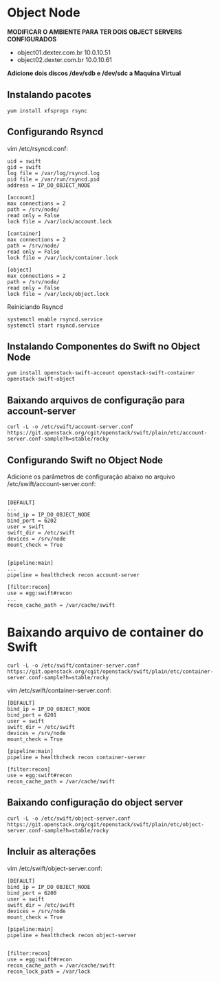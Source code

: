 # Object Node

**MODIFICAR O AMBIENTE PARA TER DOIS OBJECT SERVERS CONFIGURADOS**
 - object01.dexter.com.br 10.0.10.51
 - object02.dexter.com.br 10.0.10.61

**Adicione dois discos /dev/sdb e /dev/sdc a Maquina Virtual**

## Instalando pacotes
```
yum install xfsprogs rsync
```

## Configurando Rsyncd
vim /etc/rsyncd.conf:
```
uid = swift
gid = swift
log file = /var/log/rsyncd.log
pid file = /var/run/rsyncd.pid
address = IP_DO_OBJECT_NODE

[account]
max connections = 2
path = /srv/node/
read only = False
lock file = /var/lock/account.lock

[container]
max connections = 2
path = /srv/node/
read only = False
lock file = /var/lock/container.lock

[object]
max connections = 2
path = /srv/node/
read only = False
lock file = /var/lock/object.lock
```

Reiniciando Rsyncd
```
systemctl enable rsyncd.service
systemctl start rsyncd.service
```

## Instalando Componentes do Swift no Object Node
```
yum install openstack-swift-account openstack-swift-container openstack-swift-object
```

## Baixando arquivos de configuração para account-server
```
curl -L -o /etc/swift/account-server.conf https://git.openstack.org/cgit/openstack/swift/plain/etc/account-server.conf-sample?h=stable/rocky
```

## Configurando Swift no Object Node
Adicione os parâmetros de configuração abaixo no arquivo /etc/swift/account-server.conf:
```

[DEFAULT]
...
bind_ip = IP_DO_OBJECT_NODE
bind_port = 6202
user = swift
swift_dir = /etc/swift
devices = /srv/node
mount_check = True


[pipeline:main]
...
pipeline = healthcheck recon account-server

[filter:recon]
use = egg:swift#recon
...
recon_cache_path = /var/cache/swift

```

# Baixando arquivo de container do Swift
```
curl -L -o /etc/swift/container-server.conf https://git.openstack.org/cgit/openstack/swift/plain/etc/container-server.conf-sample?h=stable/rocky
```

vim /etc/swift/container-server.conf:
```
[DEFAULT]
bind_ip = IP_DO_OBJECT_NODE
bind_port = 6201
user = swift
swift_dir = /etc/swift
devices = /srv/node
mount_check = True

[pipeline:main]
pipeline = healthcheck recon container-server

[filter:recon]
use = egg:swift#recon
recon_cache_path = /var/cache/swift

```

## Baixando configuração do object server
```
curl -L -o /etc/swift/object-server.conf https://git.openstack.org/cgit/openstack/swift/plain/etc/object-server.conf-sample?h=stable/rocky
```

## Incluir as alterações
vim /etc/swift/object-server.conf:
```
[DEFAULT]
bind_ip = IP_DO_OBJECT_NODE
bind_port = 6200
user = swift
swift_dir = /etc/swift
devices = /srv/node
mount_check = True

[pipeline:main]
pipeline = healthcheck recon object-server


[filter:recon]
use = egg:swift#recon
recon_cache_path = /var/cache/swift
recon_lock_path = /var/lock

```


